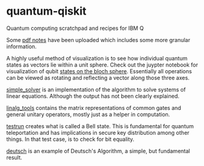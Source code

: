 # quantum-qiskit
Quantum computing scratchpad and recipes for IBM Q

Some [pdf notes](Some%20Notes.pdf) have been uploaded which includes some more granular information. 

A highly useful method of visualization is to see how individual quantum states as vectors lie within a unit sphere.  Check out the juypter notebook for visualization of qubit [states on the bloch sphere](bloch_sphere.ipynb). Essentially all operations can be viewed as rotating and reflecting a vector along those three axes. 

[simple_solver](simple_solver.ipynb) is an implementation of the algorithm to solve systems of linear equations. Although the output has not been clearly explained. 

[linalg_tools](linalg-tools.py) contains the matrix representations of common gates and general unitary operators, mostly just as a helper in computation. 

[testrun](testrun.ipynb) creates what is called a Bell state. This is fundamental for quantum teleportation and has implications in secure key distribution among other things. In that test case, is to check for bit equality. 

[deutsch](deutsch.ipynb) is an example of Deutsch's Algorithm, a simple, but fundamental result. 
